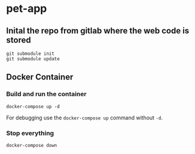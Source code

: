 # pet-app

## Inital the repo from gitlab where the web code is stored

```
git submodule init
git submodule update
```

## Docker Container

### Build and run the container

```
docker-compose up -d
```

For debugging use the ```docker-compose up``` command without ```-d```.

### Stop everything

```
docker-compose down
``` 
